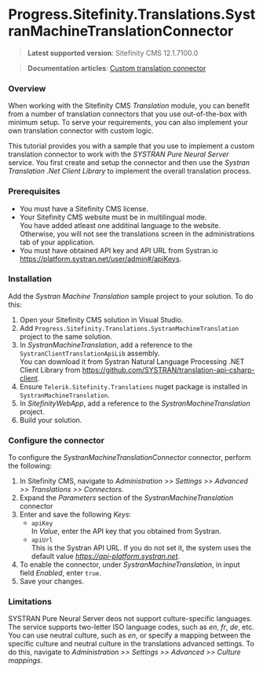 Progress.Sitefinity.Translations.SystranMachineTranslationConnector
===========================================

>**Latest supported version**: Sitefinity CMS 12.1.7100.0

>**Documentation articles**: [Custom translation connector](https://www.progress.com/documentation/sitefinity-cms/custom-translation-connector)

### Overview

When working with the Sitefinity CMS *Translation* module, you can benefit from a number of translation connectors that you use out-of-the-box with minimum setup. To serve your requirements, you can also implement your own translation connector with custom logic. 

This tutorial provides you with a sample that you use to implement a custom translation connector to work with the *SYSTRAN Pure Neural Server* service. You first create and setup the connector and then use the *Systran Translation .Net Client Library* to implement the overall translation process.   

### Prerequisites
- You must have a Sitefinity CMS license.
- Your Sitefinity CMS website must be in multilingual mode.  
 You have added atleast one additinal language to the website. Otherwise, you will not see the translations screen in the administrations tab of your application.
- You must have obtained API key and API URL from Systran.io https://platform.systran.net/user/admin#/apiKeys.

### Installation

Add the *Systran Machine Translation* sample project to your solution. To do this:

1. Open your Sitefinity CMS solution in Visual Studio.
2. Add `Progress.Sitefinity.Translations.SystranMachineTranslation` project to the same solution.
3. In _SystranMachineTranslation_, add a reference to the `SystranClientTranslationApiLib` assembly.  
 You can download it from Systran Natural Language Processing .NET Client Library from https://github.com/SYSTRAN/translation-api-csharp-client.
4. Ensure `Telerik.Sitefinity.Translations` nuget package is installed in `SystranMachineTranslation`.
5. In _SitefinityWebApp_, add a reference to the *SystranMachineTranslation* project.
6. Build your solution.

### Configure the connector

To configure the *SystranMachineTranslationConnector* connector, perform the following:

1. In Sitefinity CMS, navigate to _Administration >> Settings >> Advanced >> Translations >> Connectors_.
2. Expand the _Parameters_ section of the _SystranMachineTranslation_ connector
3. Enter and save the following _Keys_:   
   - `apiKey`  
    In <i>Value</i>, enter the API key that you obtained from Systran.
   - `apiUrl`  
    This is the Systran API URL. If you do not set it, the system uses the default value *https://api-platform.systran.net*.
3. To enable the connector, under _SystranMachineTranslation_, in input field _Enabled_, enter `true`.
4. Save your changes.

### Limitations

SYSTRAN Pure Neural Server deos not support culture-specific languages. The service supports two-letter ISO language codes, such as _en_, _fr_, _de_, etc. You can use neutral culture, such as _en_, or specify a mapping between the specific culture and neutral culture in the translations advanced settings. To do this, navigate to <i>Administration >> Settings >> Advanced >> Culture mappings</i>.

